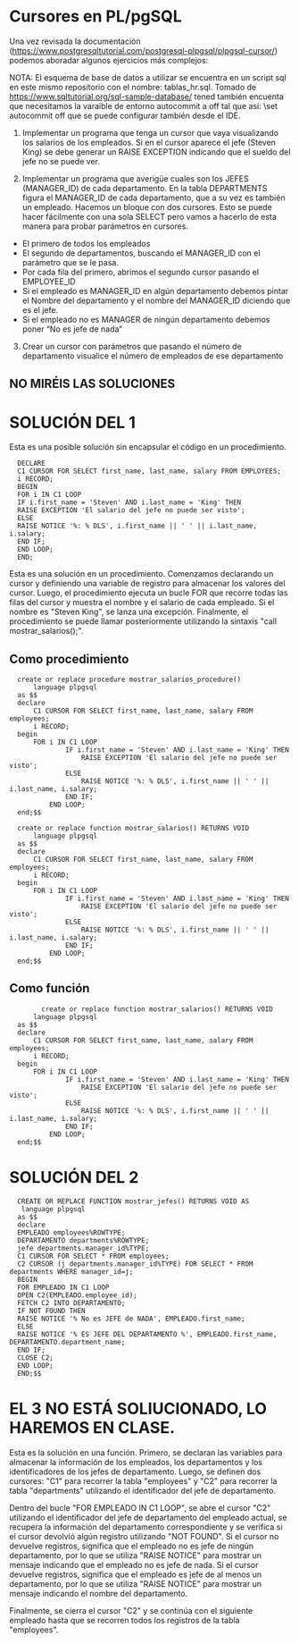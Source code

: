 # Cursores en PL/pgSQL

Una vez revisada la documentación (https://www.postgresqltutorial.com/postgresql-plpgsql/plpgsql-cursor/) podemos aboradar algunos ejercicios más complejos:

NOTA: El esquema de base de datos a utilizar se encuentra en un script sql en este mismo repositorio con el nombre: tablas_hr.sql. Tomado de https://www.sqltutorial.org/sql-sample-database/ tened también encuenta que necesitamos la varaible de entorno autocommit a off tal que así: \set autocommit off que se puede configurar también desde el IDE.

1. Implementar un programa que tenga un cursor que vaya visualizando los salarios de los empleados. Si en el cursor aparece el jefe (Steven King) se debe generar un RAISE EXCEPTION indicando que el sueldo del jefe no se puede ver.

2. Implementar un programa  que averigüe cuales son los JEFES (MANAGER_ID) de cada departamento. En la tabla DEPARTMENTS figura el MANAGER_ID de cada departamento, que a su vez es también un empleado. Hacemos un bloque con dos cursores. Esto se puede hacer fácilmente con una sola SELECT pero vamos a hacerlo de esta manera para probar parámetros en cursores. 

* El primero de todos los empleados
* El segundo de departamentos, buscando el MANAGER_ID con el parámetro que se le pasa.
* Por cada fila del primero, abrimos el segundo cursor pasando el EMPLOYEE_ID
* Si el empleado es MANAGER_ID en algún departamento debemos pintar el Nombre del departamento y el nombre del MANAGER_ID diciendo que es el jefe.
* Si el empleado no es MANAGER de ningún departamento debemos poner “No es jefe de nada”

3. Crear un cursor con parámetros que pasando el número de departamento visualice el número de empleados de ese departamento

## NO MIRÉIS LAS SOLUCIONES

# SOLUCIÓN DEL 1

Esta es una posible solución sin encapsular el código en un procedimiento.

      DECLARE
      C1 CURSOR FOR SELECT first_name, last_name, salary FROM EMPLOYEES;
      i RECORD;
      BEGIN
      FOR i IN C1 LOOP
      IF i.first_name = 'Steven' AND i.last_name = 'King' THEN
      RAISE EXCEPTION 'El salario del jefe no puede ser visto';
      ELSE
      RAISE NOTICE '%: % DLS', i.first_name || ' ' || i.last_name, i.salary;
      END IF;
      END LOOP;
      END;

Esta es una solución en un procedimiento. Comenzamos declarando un cursor y definiendo una variable de registro para almacenar los valores del cursor. Luego, el procedimiento ejecuta un bucle FOR que recorre todas las filas del cursor y muestra el nombre y el salario de cada empleado. Si el nombre es "Steven King", se lanza una excepción. Finalmente, el procedimiento se puede llamar posteriormente utilizando la sintaxis "call mostrar_salarios();".

## Como procedimiento

      create or replace procedure mostrar_salarios_procedure()
          language plpgsql
      as $$
      declare
          C1 CURSOR FOR SELECT first_name, last_name, salary FROM employees;
          i RECORD;
      begin
          FOR i IN C1 LOOP
                  IF i.first_name = 'Steven' AND i.last_name = 'King' THEN
                      RAISE EXCEPTION 'El salario del jefe no puede ser visto';
                  ELSE
                      RAISE NOTICE '%: % DLS', i.first_name || ' ' || i.last_name, i.salary;
                  END IF;
              END LOOP;
      end;$$

      create or replace function mostrar_salarios() RETURNS VOID
          language plpgsql
      as $$
      declare
          C1 CURSOR FOR SELECT first_name, last_name, salary FROM employees;
          i RECORD;
      begin
          FOR i IN C1 LOOP
                  IF i.first_name = 'Steven' AND i.last_name = 'King' THEN
                      RAISE EXCEPTION 'El salario del jefe no puede ser visto';
                  ELSE
                      RAISE NOTICE '%: % DLS', i.first_name || ' ' || i.last_name, i.salary;
                  END IF;
              END LOOP;
      end;$$
      
## Como función
      
            create or replace function mostrar_salarios() RETURNS VOID
          language plpgsql
      as $$
      declare
          C1 CURSOR FOR SELECT first_name, last_name, salary FROM employees;
          i RECORD;
      begin
          FOR i IN C1 LOOP
                  IF i.first_name = 'Steven' AND i.last_name = 'King' THEN
                      RAISE EXCEPTION 'El salario del jefe no puede ser visto';
                  ELSE
                      RAISE NOTICE '%: % DLS', i.first_name || ' ' || i.last_name, i.salary;
                  END IF;
              END LOOP;
      end;$$


# SOLUCIÓN DEL 2

      CREATE OR REPLACE FUNCTION mostrar_jefes() RETURNS VOID AS
       language plpgsql
      as $$
      declare
      EMPLEADO employees%ROWTYPE;
      DEPARTAMENTO departments%ROWTYPE;
      jefe departments.manager_id%TYPE;
      C1 CURSOR FOR SELECT * FROM employees;
      C2 CURSOR (j departments.manager_id%TYPE) FOR SELECT * FROM departments WHERE manager_id=j;
      BEGIN
      FOR EMPLEADO IN C1 LOOP
      OPEN C2(EMPLEADO.employee_id);
      FETCH C2 INTO DEPARTAMENTO;
      IF NOT FOUND THEN
      RAISE NOTICE '% No es JEFE de NADA', EMPLEADO.first_name;
      ELSE
      RAISE NOTICE '% ES JEFE DEL DEPARTAMENTO %', EMPLEADO.first_name, DEPARTAMENTO.department_name;
      END IF;
      CLOSE C2;
      END LOOP;
      END;$$
      
 # EL 3 NO ESTÁ SOLIUCIONADO, LO HAREMOS EN CLASE.


Esta es la solución en una función. Primero, se declaran las variables para almacenar la información de los empleados, los departamentos y los identificadores de los jefes de departamento. Luego, se definen dos cursores: "C1" para recorrer la tabla "employees" y "C2" para recorrer la tabla "departments" utilizando el identificador del jefe de departamento.

Dentro del bucle "FOR EMPLEADO IN C1 LOOP", se abre el cursor "C2" utilizando el identificador del jefe de departamento del empleado actual, se recupera la información del departamento correspondiente y se verifica si el cursor devolvió algún registro utilizando "NOT FOUND". Si el cursor no devuelve registros, significa que el empleado no es jefe de ningún departamento, por lo que se utiliza "RAISE NOTICE" para mostrar un mensaje indicando que el empleado no es jefe de nada. Si el cursor devuelve registros, significa que el empleado es jefe de al menos un departamento, por lo que se utiliza "RAISE NOTICE" para mostrar un mensaje indicando el nombre del departamento.

Finalmente, se cierra el cursor "C2" y se continúa con el siguiente empleado hasta que se recorren todos los registros de la tabla "employees".
